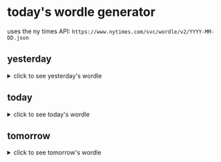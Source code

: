 # today's wordle generator

uses the ny times API: `https://www.nytimes.com/svc/wordle/v2/YYYY-MM-DD.json`

## yesterday

<details>
    <summary>click to see yesterday's wordle</summary>

    revue

</details>

## today

<details>
    <summary>click to see today's wordle</summary>

    tooth

</details>

## tomorrow

<details>
    <summary>click to see tomorrow's wordle</summary>

    pedal

</details>
